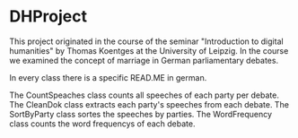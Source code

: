 # DHProject

This project originated in the course of the seminar "Introduction to digital humanities"
by Thomas Koentges at the University of Leipzig.
In the course we examined the concept of marriage in German parliamentary debates.

In every class there is a specific READ.ME in german.

The CountSpeaches class counts all speeches of each party per debate.
The CleanDok class extracts each party's speeches from each debate.
The SortByParty class sortes the speeches by parties.
The WordFrequency class counts the word frequencys of each debate.
